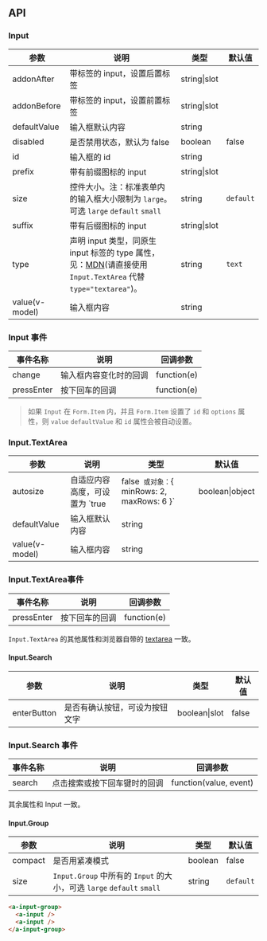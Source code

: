 
## API

### Input

| 参数 | 说明 | 类型 | 默认值 |
| --- | --- | --- | --- |
| addonAfter | 带标签的 input，设置后置标签 | string\|slot |  |
| addonBefore | 带标签的 input，设置前置标签 | string\|slot |  |
| defaultValue | 输入框默认内容 | string |  |
| disabled | 是否禁用状态，默认为 false | boolean | false |
| id | 输入框的 id | string |  |
| prefix | 带有前缀图标的 input | string\|slot |  |
| size | 控件大小。注：标准表单内的输入框大小限制为 `large`。可选 `large` `default` `small` | string | `default` |
| suffix | 带有后缀图标的 input | string\|slot |  |
| type | 声明 input 类型，同原生 input 标签的 type 属性，见：[MDN](https://developer.mozilla.org/zh-CN/docs/Web/HTML/Element/input#属性)(请直接使用 `Input.TextArea` 代替 `type="textarea"`)。 | string | `text` |
| value(v-model) | 输入框内容 | string |  |

### Input 事件
| 事件名称 | 说明 | 回调参数 |
| --- | --- | --- |
| change | 输入框内容变化时的回调 | function(e) | |
| pressEnter | 按下回车的回调 | function(e) |

> 如果 `Input` 在 `Form.Item` 内，并且 `Form.Item` 设置了 `id` 和 `options` 属性，则 `value` `defaultValue` 和 `id` 属性会被自动设置。


### Input.TextArea

| 参数 | 说明 | 类型 | 默认值 |
| --- | --- | --- | --- |
| autosize | 自适应内容高度，可设置为 `true|false` 或对象：`{ minRows: 2, maxRows: 6 }` | boolean\|object | false |
| defaultValue | 输入框默认内容 | string |  |
| value(v-model) | 输入框内容 | string |  |

### Input.TextArea事件
| 事件名称 | 说明 | 回调参数 |
| --- | --- | --- |
| pressEnter | 按下回车的回调 | function(e) |

`Input.TextArea` 的其他属性和浏览器自带的 [textarea](https://developer.mozilla.org/en-US/docs/Web/HTML/Element/textarea) 一致。

#### Input.Search

| 参数 | 说明 | 类型 | 默认值 |
| --- | --- | --- | --- |
| enterButton | 是否有确认按钮，可设为按钮文字 | boolean\|slot | false |

### Input.Search 事件
| 事件名称 | 说明 | 回调参数 |
| --- | --- | --- |
| search | 点击搜索或按下回车键时的回调 | function(value, event) |

其余属性和 Input 一致。

#### Input.Group

| 参数 | 说明 | 类型 | 默认值 |
| --- | --- | --- | --- |
| compact | 是否用紧凑模式 | boolean | false |
| size | `Input.Group` 中所有的 `Input` 的大小，可选 `large` `default` `small` | string | `default` |

````html
<a-input-group>
  <a-input />
  <a-input />
</a-input-group>
````
